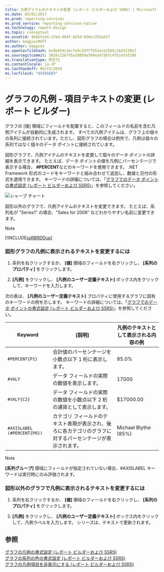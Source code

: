 ```yaml
---
title: 凡例アイテムのテキストの変更 (レポート ビルダーおよび SSRS) | Microsoft Docs
ms.date: 03/01/2017
ms.prod: reporting-services
ms.prod_service: reporting-services-native
ms.technology: report-design
ms.topic: conceptual
ms.assetid: 9e82fa34-17ed-494f-b25d-03dcc353a21f
author: maggiesMSFT
ms.author: maggies
ms.openlocfilehash: bc8b459c3ecfe9c34ff7552acb2565c1b25239a7
ms.sourcegitcommit: 3026c22b7fba19059a769ea5f367c4f51efaf286
ms.translationtype: MTE75
ms.contentlocale: ja-JP
ms.lasthandoff: 06/15/2019
ms.locfileid: "65581683"
---
```

# <a name="chart-legend---change-item-text-report-builder"></a>グラフの凡例 - 項目テキストの変更 (レポート ビルダー)
  グラフの [値] 領域にフィールドを配置すると、このフィールドの名前を含む凡例アイテムが自動的に生成されます。 すべての凡例アイテムは、グラフ上の個々の系列に接続されています。ただし、図形グラフの場合は例外で、凡例は個々の系列ではなく個々のデータ ポイントに接続されています。  
  
 図形グラフで、凡例アイテムのテキストを変更して個々のデータ ポイントの詳細を表示できます。 たとえば、データ ポイントの値を凡例にパーセンテージで表示する場合、 **#PERCENT**などのキーワードを使用できます。 .NET Framework 形式のコードをキーワードと組み合わせて追加し、数値と日付の形式を適用できます。 キーワードの詳細については、「[グラフでのデータ ポイントの書式設定 &#40;レポート ビルダーおよび SSRS&#41;](../../reporting-services/report-design/formatting-data-points-on-a-chart-report-builder-and-ssrs.md)」を参照してください。  
  
 ![シャープ チャート](../../reporting-services/report-design/media/sharpchart.png "シャープ チャート")  
  
 図形以外のグラフで、凡例アイテムのテキストを変更できます。 たとえば、系列名が "Series1" の場合、"Sales for 2008" などわかりやすい名前に変更できます。  
  
> [!NOTE]  
>  [!INCLUDE[ssRBRDDup](../../includes/ssrbrddup-md.md)]  
  
### <a name="to-modify-the-text-that-appears-in-the-legend-on-a-shape-chart"></a>図形グラフの凡例に表示されるテキストを変更するには  
  
1.  系列を右クリックするか、 **[値]** 領域のフィールドを右クリックし、 **[系列のプロパティ]** をクリックします。  
  
2.  **[凡例]** をクリックし、 **[凡例のユーザー定義テキスト]** ボックス内をクリックして、キーワードを入力します。  
  
 次の表は、 **[凡例のユーザー定義テキスト]** プロパティに使用するグラフに固有のキーワードの例を示します。 キーワードの詳細については、「[グラフでのデータ ポイントの書式設定 &#40;レポート ビルダーおよび SSRS&#41;](../../reporting-services/report-design/formatting-data-points-on-a-chart-report-builder-and-ssrs.md)」を参照してください。  
  
|Keyword|[説明]|凡例のテキストとして表示される内容の例|  
|-------------|-----------------|---------------------------------------------------|  
|`#PERCENT{P1}`|合計値のパーセンテージを小数点以下 1 桁に表示します。|85.0%|  
|`#VALY`|データ フィールドの実際の数値を表示します。|17000|  
|`#VALY{C2}`|データ フィールドの実際の数値を小数点以下 2 桁の通貨として表示します。|$17000.00|  
|`#AXISLABEL (#PERCENT{P0})`|カテゴリ フィールドのテキスト表現が表示され、後ろに各カテゴリのグラフに対するパーセンテージが表示されます。|Michael Blythe (85%)|  
  
> [!NOTE]  
>  **[系列グループ]** 領域にフィールドが指定されていない場合、#AXISLABEL キーワードは実行時にのみ評価されます。  
  
### <a name="to-modify-the-text-that-appears-in-the-legend-on-a-non-shape-chart"></a>図形以外のグラフで凡例に表示されるテキストを変更するには  
  
1.  系列を右クリックするか、 **[値]** 領域のフィールドを右クリックし、 **[系列のプロパティ]** をクリックします。  
  
2.  **[凡例]** をクリックし、 **[凡例のユーザー定義テキスト]** ボックス内をクリックして、凡例ラベルを入力します。 シリーズは、テキストで更新されます。  
  
## <a name="see-also"></a>参照  
 [グラフの凡例の書式設定 &#40;レポート ビルダーおよび SSRS&#41;](../../reporting-services/report-design/chart-legend-formatting-report-builder.md)   
 [グラフの系列の色の書式設定 &#40;レポート ビルダーおよび SSRS&#41;](../../reporting-services/report-design/formatting-series-colors-on-a-chart-report-builder-and-ssrs.md)   
 [グラフの凡例項目を非表示にする &#40;レポート ビルダーおよび SSRS&#41;](../../reporting-services/report-design/chart-legend-hide-items-report-builder.md)  
  
  
